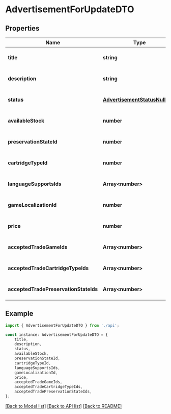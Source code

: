 # AdvertisementForUpdateDTO


## Properties

Name | Type | Description | Notes
------------ | ------------- | ------------- | -------------
**title** | **string** |  | [optional] [default to undefined]
**description** | **string** |  | [optional] [default to undefined]
**status** | [**AdvertisementStatusNullable**](AdvertisementStatusNullable.md) |  | [optional] [default to undefined]
**availableStock** | **number** |  | [optional] [default to undefined]
**preservationStateId** | **number** |  | [optional] [default to undefined]
**cartridgeTypeId** | **number** |  | [optional] [default to undefined]
**languageSupportsIds** | **Array&lt;number&gt;** |  | [optional] [default to undefined]
**gameLocalizationId** | **number** |  | [optional] [default to undefined]
**price** | **number** |  | [optional] [default to undefined]
**acceptedTradeGameIds** | **Array&lt;number&gt;** |  | [optional] [default to undefined]
**acceptedTradeCartridgeTypeIds** | **Array&lt;number&gt;** |  | [optional] [default to undefined]
**acceptedTradePreservationStateIds** | **Array&lt;number&gt;** |  | [optional] [default to undefined]

## Example

```typescript
import { AdvertisementForUpdateDTO } from './api';

const instance: AdvertisementForUpdateDTO = {
    title,
    description,
    status,
    availableStock,
    preservationStateId,
    cartridgeTypeId,
    languageSupportsIds,
    gameLocalizationId,
    price,
    acceptedTradeGameIds,
    acceptedTradeCartridgeTypeIds,
    acceptedTradePreservationStateIds,
};
```

[[Back to Model list]](../README.md#documentation-for-models) [[Back to API list]](../README.md#documentation-for-api-endpoints) [[Back to README]](../README.md)
